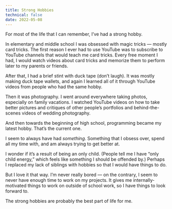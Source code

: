 ```yaml
---
title: Strong Hobbies
technical: false
date: 2022-05-08
---
```


For most of the life that I can remember, I’ve had a strong hobby. 

In elementary and middle school I was obsessed with magic tricks — mostly card tricks. The first reason I ever had to use YouTube was to subscribe to YouTube channels that would teach me card tricks. Every free moment I had, I would watch videos about card tricks and memorize them to perform later to my parents or friends. 

After that, I had a brief stint with duck tape (don’t laugh). It was mostly making duck tape wallets, and again I learned all of it through YouTube videos from people who had the same hobby. 

Then it was photography. I went around everywhere taking photos, especially on family vacations. I watched YouTube videos on how to take better pictures and critiques of other people’s portfolios and behind-the-scenes videos of wedding photography. 

And then towards the beginning of high school, programming became my latest hobby. That’s the current one. 

I seem to always have had _something_. Something that I obsess over, spend all my time with, and am always trying to get better at. 

I wonder if it’s a result of being an only child. (People tell me I have “only child energy,” which feels like something I should be offended by.) Perhaps I replaced my lack of siblings with hobbies so that I would have things to do. 

But I love it that way. I’m never really bored — on the contrary, I seem to never have enough time to work on my projects. It gives me internally-motivated things to work on outside of school work, so I have things to look forward to. 

The strong hobbies are probably the best part of life for me. 